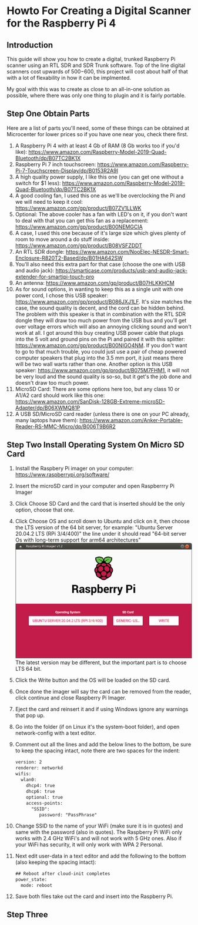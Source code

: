 # Howto For Creating a Digital Scanner for the Raspberry Pi 4

## Introduction

This guide will show you how to create a digital, trunked Raspberry Pi scanner using an RTL SDR and SDR Trunk software.  Top of the line digital scanners cost upwards of $500-$600, this project will cost about half of that with a lot of flexability in how it can be implmented. 

My goal with this was to create as close to an all-in-one solution as possible, where there was only one thing to plugin and it is fairly portable.

## Step One Obtain Parts

Here are a list of parts you'll need, some of these things can be obtained at Microcenter for lower prices so if you have one near you, check there first.

1. A Raspberry Pi 4 with at least 4 Gb of RAM (8 Gb works too if you'd like): https://www.amazon.com/Raspberry-Model-2019-Quad-Bluetooth/dp/B07TC2BK1X
2. Raspberry Pi 7 inch touchscreen: https://www.amazon.com/Raspberry-Pi-7-Touchscreen-Display/dp/B0153R2A9I
3. A high quality power supply, I like this one (you can get one without a switch for $1 less): https://www.amazon.com/Raspberry-Model-2019-Quad-Bluetooth/dp/B07TC2BK1X
4. A good cooling fan, I used this one as we'll be overclocking the Pi and we will need to keep it cool: https://www.amazon.com/gp/product/B07ZV1LLWK
5. Optional: The above cooler has a fan with LED's on it, if you don't want to deal with that you can get this fan as a replacement: https://www.amazon.com/gp/product/B00NEMGCIA 
6. A case, I used this one because of it's large size which gives plenty of room to move around a do stuff inside: https://www.amazon.com/gp/product/B08VSFZDDT
7. An RTL SDR dongle: https://www.amazon.com/NooElec-NESDR-Smart-Enclosure-R820T2-Based/dp/B01HA642SW
8. You'll also need this extra part for that case (choose the one with USB and audio jack): https://smarticase.com/products/usb-and-audio-jack-extender-for-smartipi-touch-pro
9. An antenna: https://www.amazon.com/gp/product/B07HLKKHCM
10. As for sound options, in wanting to keep this as a single unit with one power cord, I chose this USB speaker: https://www.amazon.com/gp/product/B086JXJ1LF. It's size matches the case, the sound quality is decent, and the cord can be hidden behind.  The problem with this speaker is that in combination with the RTL SDR dongle they will draw too much power from the USB bus and you'll get over voltage errors which will also an annoying clicking sound and won't work at all. I got around this buy creating USB power cable that plugs into the 5 volt and ground pins on the Pi and paired it with this splitter: https://www.amazon.com/gp/product/B00NIGO4NM.  If you don't want to go to that much trouble, you could just use a pair of cheap powered computer speakers that plug into the 3.5 mm port, it just means there will be two wall warts rather than one.  Another option is this USB speaker: https://www.amazon.com/gp/product/B075M7FHM1, it will not be very loud and the sound quality is so-so, but it get's the job done and doesn't draw too much power.
11. MicroSD Card: There are some options here too, but any class 10 or A1/A2 card should work like this one: 
https://www.amazon.com/SanDisk-128GB-Extreme-microSD-Adapter/dp/B06XWMQ81P
12. A USB SD/MicroSD card reader (unless there is one on your PC already, many laptops have them): https://www.amazon.com/Anker-Portable-Reader-RS-MMC-Micro/dp/B006T9B6R2

## Step Two Install Operating System On Micro SD Card

1. Install the Raspbery Pi imager on your computer: https://www.raspberrypi.org/software/
2. Insert the microSD card in your computer and open Raspberrry Pi Imager
3. Click Choose SD Card and the card that is inserted should be the only option, choose that one.
4. Click Choose OS and scroll down to Ubuntu and click on it, then choose the LTS version of the 64 bit server, for example: "Ubuntu Server 20.04.2 LTS (RPi 3/4/400)" the line under it should read "64-bit server Os with long-term support for arm64 architectures" ![Raspberry Pi Imager](/images/piImager.png) The latest version may be different, but the important part is to choose LTS 64 bit.
5. Click the Write button and the OS will be loaded on the SD card.
6. Once done the imager will say the card can be removed from the reader, click continue and close Raspberry Pi Imager.
7. Eject the card and reinsert it and if using Windows ignore any warnings that pop up.  
8. Go into the folder (if on Linux it's the system-boot folder), and open network-config with a text editor.
9. Comment out all the lines and add the below lines to the bottom, be sure to keep the spacing intact, note there are two spaces for the indent:

       version: 2
       renderer: networkd
       wifis:
         wlan0:
           dhcp4: true
           dhcp6: true
           optional: true
           access-points:
             "SSID":
                password: "PassPhrase"
                
10. Change SSID to the name of your WiFi (make sure it is in quotes) and same with the password (also in quotes).  The Raspberry Pi WiFi only works with 2.4 GHz WiFi's and will not work with 5 GHz ones.  Also if your WiFi has security, it will only work with WPA 2 Personal.
11. Next edit user-data in a text editor and add the following to the bottom (also keeping the spacing intact):

        ## Reboot after cloud-init completes
        power_state:
          mode: reboot

12. Save both files take out the card and insert into the Raspberry Pi.

## Step Three 

